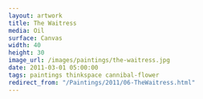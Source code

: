 ```yaml
---
layout: artwork
title: The Waitress
media: Oil
surface: Canvas
width: 40
height: 30
image_url: /images/paintings/the-waitress.jpg
date: 2011-03-01 05:00:00
tags: paintings thinkspace cannibal-flower
redirect_from: "/Paintings/2011/06-TheWaitress.html"
---
```

